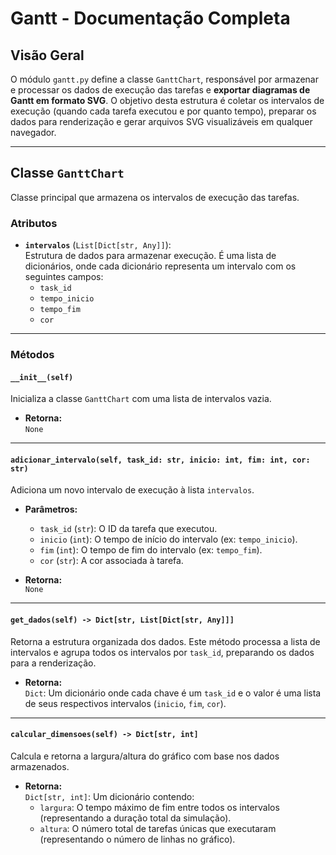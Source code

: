# Gantt - Documentação Completa

## Visão Geral
O módulo `gantt.py` define a classe `GanttChart`, responsável por armazenar e processar os dados de execução das tarefas e **exportar diagramas de Gantt em formato SVG**. O objetivo desta estrutura é coletar os intervalos de execução (quando cada tarefa executou e por quanto tempo), preparar os dados para renderização e gerar arquivos SVG visualizáveis em qualquer navegador.

---

## Classe `GanttChart`
Classe principal que armazena os intervalos de execução das tarefas.

### Atributos
- **`intervalos`** (`List[Dict[str, Any]]`):  
    Estrutura de dados para armazenar execução. É uma lista de dicionários, onde cada dicionário representa um intervalo com os seguintes campos:  
    - `task_id`  
    - `tempo_inicio`  
    - `tempo_fim`  
    - `cor`  

---

### Métodos

#### `__init__(self)`
Inicializa a classe `GanttChart` com uma lista de intervalos vazia.

- **Retorna:**  
    `None`

---

#### `adicionar_intervalo(self, task_id: str, inicio: int, fim: int, cor: str)`
Adiciona um novo intervalo de execução à lista `intervalos`.

- **Parâmetros:**  
    - `task_id` (`str`): O ID da tarefa que executou.  
    - `inicio` (`int`): O tempo de início do intervalo (ex: `tempo_inicio`).  
    - `fim` (`int`): O tempo de fim do intervalo (ex: `tempo_fim`).  
    - `cor` (`str`): A cor associada à tarefa.  

- **Retorna:**  
    `None`

---

#### `get_dados(self) -> Dict[str, List[Dict[str, Any]]]`
Retorna a estrutura organizada dos dados. Este método processa a lista de intervalos e agrupa todos os intervalos por `task_id`, preparando os dados para a renderização.

- **Retorna:**  
    `Dict`: Um dicionário onde cada chave é um `task_id` e o valor é uma lista de seus respectivos intervalos (`inicio`, `fim`, `cor`).

---

#### `calcular_dimensoes(self) -> Dict[str, int]`
Calcula e retorna a largura/altura do gráfico com base nos dados armazenados.

- **Retorna:**  
    `Dict[str, int]`: Um dicionário contendo:  
    - `largura`: O tempo máximo de fim entre todos os intervalos (representando a duração total da simulação).  
    - `altura`: O número total de tarefas únicas que executaram (representando o número de linhas no gráfico).  
